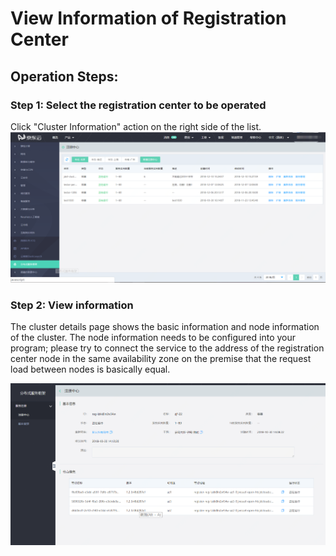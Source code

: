 #  View Information of Registration Center

## Operation Steps:
###  Step 1: Select the registration center to be operated
Click "Cluster Information" action on the right side of the list.
 ![](../../../../../image/Internet-Middleware/JD-Distributed-Service-Framework/zczx-list.png)
 
###  Step 2: View information
The cluster details page shows the basic information and node information of the cluster. The node information needs to be configured into your program; please try to connect the service to the address of the registration center node in the same availability zone on the premise that the request load between nodes is basically equal.

  ![](../../../../../image/Internet-Middleware/JD-Distributed-Service-Framework/zczx-jjxx.png)


